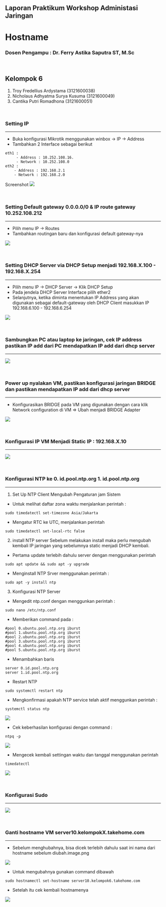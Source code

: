 ## **Laporan Praktikum Workshop Administasi Jaringan**
# **Hostname**
### Dosen Pengampu : Dr. Ferry Astika Saputra ST, M.Sc

&nbsp;

## **Kelompok 6**

1. Troy Fredellius Ardystama (3121600038)
2. Nicholaus Adhyatma Surya Kusuma (3121600049)
3. Cantika Putri Romadhona (3121600051)

&nbsp;

### **Setting IP**
---
- Buka konfigurasi Mikrotik menggunakan winbox -> IP -> Address
- Tambahkan 2 Interface sebagai berikut
```
eth1 :
     - Address : 10.252.108.16.
     - Network : 10.252.108.0
eth2 :
    - Address : 192.168.2.1
    - Network : 192.168.2.0
```
Screenshot
![](Images/eth1-eth2.png)

&nbsp;

### **Setting Default gateway 0.0.0.0/0 & IP route gateway 10.252.108.212**
---
- Pilih menu IP -> Routes
- Tambahkan routingan baru dan konfigurasi default gateway-nya

![](Images/default-gateaway.png)

&nbsp;

### **Setting DHCP Server via DHCP Setup menjadi 192.168.X.100 - 192.168.X.254**
---
- Pilih menu IP -> DHCP Server -> Klik DHCP Setup
- Pada jendela DHCP Server Interface pilih ether2
- Selanjutnya, ketika diminta menentukan IP Address yang akan digunakan sebagai default-gateway oleh DHCP Client masukkan IP 192.168.6.100 - 192.168.6.254

![](Images/image-3.jpg)

&nbsp;

### **Sambungkan PC atau laptop ke jaringan, cek IP address pastikan IP add dari PC mendapatkan IP add dari dhcp server**
---
![](Images/image-4.jpg)

&nbsp;

### **Power up nyalakan VM, pastikan konfigurasi jaringan BRIDGE dan pastikan mendapatkan IP add dari dhcp server**
---
- Konfigurasikan BRIDGE pada VM yang digunakan dengan cara klik Network configuration di VM => Ubah menjadi BRIDGE Adapter

![](Images/image-5.png)

&nbsp;

### **Konfigurasi IP VM Menjadi Static IP : 192.168.X.10**
---
![](Images/image-6.png)

&nbsp;

### **Konfigurasi NTP ke 0. id.pool.ntp.org 1. id.pool.ntp.org**
---
1. Set Up NTP Client Mengubah Pengaturan jam Sistem
- Untuk melihat daftar zona waktu menjalankan perintah :
```
sudo timedatectl set-timezone Asia/Jakarta
```
- Mengatur RTC ke UTC, menjalankan perintah
```
sudo timedatectl set-local-rtc false
```
2. install NTP server Sebelum melakukan install maka perlu mengubah kembali IP jaringan yang sebelumnya static menjadi DHCP kembali.
- Pertama update terlebih dahulu server dengan menggunakan perintah
```
sudo apt update && sudo apt -y upgrade
```
- Menginstall NTP Srver menggunakan perintah :
```
sudo apt -y install ntp
```
3. Konfigurasi NTP Server
- Mengedit ntp.conf dengan menggunkan perintah :
```
sudo nano /etc/ntp.conf
```
- Memberikan command pada :
```
#pool 0.ubuntu.pool.ntp.org iburst 
#pool 1.ubuntu.pool.ntp.org iburst 
#pool 2.ubuntu.pool.ntp.org iburst
#pool 3.ubuntu.pool.ntp.org iburst 
#pool 4.ubuntu.pool.ntp.org iburst 
#pool 5.ubuntu.pool.ntp.org iburst
```
- Menambahkan baris
```
server 0.id.pool.ntp.org
server 1.id.pool.ntp.org
```
- Restart NTP
```
sudo systemctl restart ntp
```
- Mengkonfirmasi apakah NTP service telah aktif menggunkan perintah :
```
systemctl status ntp
```
![](Images/image-10.png)
- Cek keberhasilan konfigurasi dengan command :
```
ntpq -p
```
![](Images/image-11.png)
- Mengecek kembali settingan waktu dan tanggal menggunakan perintah
```
timedatectl
```
![](Images/image-12.png)

&nbsp;

### **Konfigurasi Sudo**
---
![](Images/image-7.png)

&nbsp;

### **Ganti hostname VM server10.kelompokX.takehome.com**
---
- Sebelum menghubahnya, bisa dicek terlebih dahulu saat ini nama dari hostname sebelum diubah.image.png

![](Images/image-8.png)
- Untuk mengubahnya gunakan command dibawah
```
sudo hostnamectl set-hostname server10.kelompok6.takehome.com
```
- Setelah itu cek kembali hostnamenya

![](Images/image-9.png)